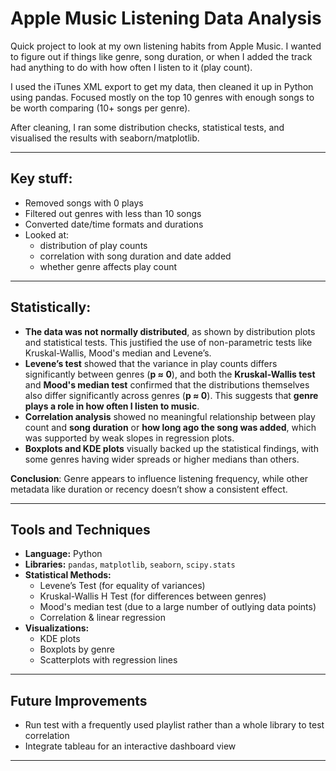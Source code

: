 # Apple Music Listening Data Analysis

Quick project to look at my own listening habits from Apple Music. I wanted to figure out if things like genre, song duration, or when I added the track had anything to do with how often I listen to it (play count).

I used the iTunes XML export to get my data, then cleaned it up in Python using pandas. Focused mostly on the top 10 genres with enough songs to be worth comparing (10+ songs per genre).

After cleaning, I ran some distribution checks, statistical tests, and visualised the results with seaborn/matplotlib.

---

## Key stuff:

- Removed songs with 0 plays
- Filtered out genres with less than 10 songs
- Converted date/time formats and durations
- Looked at:
  - distribution of play counts
  - correlation with song duration and date added
  - whether genre affects play count

---

## Statistically:  
- **The data was not normally distributed**, as shown by distribution plots and statistical tests. This justified the use of non-parametric tests like Kruskal-Wallis, Mood's median and Levene’s.
- **Levene’s test** showed that the variance in play counts differs significantly between genres (**p ≈ 0**), and both the **Kruskal-Wallis test** and **Mood's median test** confirmed that the distributions themselves also differ significantly across genres (**p ≈ 0**). This suggests that **genre plays a role in how often I listen to music**.
- **Correlation analysis** showed no meaningful relationship between play count and **song duration** or **how long ago the song was added**, which was supported by weak slopes in regression plots.
- **Boxplots and KDE plots** visually backed up the statistical findings, with some genres having wider spreads or higher medians than others.

**Conclusion**: Genre appears to influence listening frequency, while other metadata like duration or recency doesn’t show a consistent effect.

---

## Tools and Techniques

- **Language:** Python 
- **Libraries:** `pandas`, `matplotlib`, `seaborn`, `scipy.stats`
- **Statistical Methods:**
  - Levene’s Test (for equality of variances)
  - Kruskal-Wallis H Test (for differences between genres)
  - Mood's median test (due to a large number of outlying data points)
  - Correlation & linear regression
- **Visualizations:**
  - KDE plots
  - Boxplots by genre
  - Scatterplots with regression lines

---

## Future Improvements

- Run test with a frequently used playlist rather than a whole library to test correlation
- Integrate tableau for an interactive dashboard view

---
